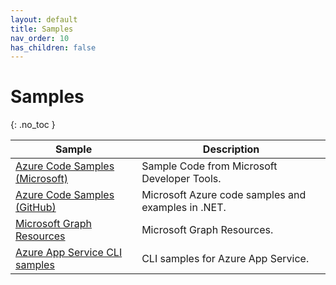 ```yaml
---
layout: default
title: Samples
nav_order: 10
has_children: false
---
```


# Samples
{: .no_toc }



| Sample | Description |
| --- | --- | 
| [Azure Code Samples (Microsoft)](https://learn.microsoft.com/en-us/samples/browse/?products=azure) | Sample Code from Microsoft Developer Tools. |
| [Azure Code Samples (GitHub)](https://github.com/Azure-Samples)                                    | Microsoft Azure code samples and examples in .NET.|
| [Microsoft Graph Resources](https://developer.microsoft.com/en-us/graph/gallery/?filterBy=Samples) | Microsoft Graph Resources. |
| [Azure App Service CLI samples](https://learn.microsoft.com/en-us/azure/app-service/samples-cli)   | CLI samples for Azure App Service. |



<br/>